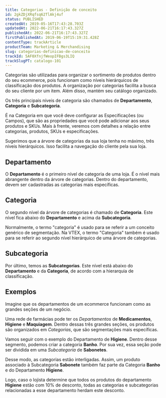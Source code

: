 ```yaml
---
title: Categorias - Definição de conceito
id: 2gkZDjXRqfsq62TlAkj4uf
status: PUBLISHED
createdAt: 2019-05-16T17:43:28.703Z
updatedAt: 2022-06-21T16:17:43.327Z
publishedAt: 2022-06-21T16:17:43.327Z
firstPublishedAt: 2019-06-19T15:19:31.428Z
contentType: trackArticle
productTeam: Marketing & Merchandising
slug: categorias-definicao-de-conceito
trackId: 5AF0XfnjfWeopIFBgs3LIQ
trackSlugPT: catalogo-101
---
```


Categorias são utilizadas para organizar o sortimento de produtos dentro do seu ecommerce, pois funcionam como níveis hierárquicos de classificação dos produtos. A organização por categorias facilita a busca do seu cliente por um item. Além disso, mantém seu catálogo organizado.

Os três principais níveis de categoria são chamados de __Departamento__, __Categoria__ e __Subcategoria__. 

É na Categoria em que você deve configurar as Especificações (ou Campos), que são as propriedades que você pode adicionar aos seus produtos e SKUs. Mais à frente, veremos com detalhes a relação entre categorias, produtos, SKUs e especificações. 

<div class="alert alert-info">
Sugerimos que a árvore de categorias da sua loja tenha no máximo, três níveis hierárquicos. Isso facilita a navegação do cliente pela sua loja.  
</div>

## Departamento

O __Departamento__ é o primeiro nível de categoria de uma loja. É o nível mais abrangente dentro da árvore de categorias. Dentro do departamento, devem ser cadastradas as categorias mais específicas. 

## Categoria

O segundo nível da árvore de categorias é chamado de __Categoria__. Este nível fica abaixo do __Departamento__ e acima da __Subcategoria__.

<div class="alert alert-info">
Normalmente, o termo "categoria" é usado para se referir a um conceito genérico de segmentação. Na VTEX, o termo "Categoria" também é usado para se referir ao segundo nível hierárquico de uma árvore de categorias.
</div>

## Subcategoria

Por último, temos as __Subcategorias__. Este nível está abaixo do __Departamento__ e da __Categoria__, de acordo com a hierarquia de classificação.

## Exemplos

Imagine que os departamentos de um ecommerce funcionam como as grandes seções de um negócio. 

Uma rede de farmácias pode ter os *Departamentos* de __Medicamentos__, __Higiene__ e __Maquiagem__. Dentro dessas três grandes seções, os produtos são organizados em *Categorias*, que são segmentações mais específicas. 

Vamos seguir com o exemplo do Departamento de __Higiene__. Dentro desse segmento, podemos criar a categoria __Banho__. Por sua vez, essa seção pode ser dividida em uma *Subcategoria* de __Sabonetes__.

Desse modo, as categorias estão interligadas. Assim, um produto associado à Subcategoria __Sabonete__ também faz parte da Categoria __Banho__ e do Departamento __Higiene__. 

Logo, caso o lojista determine que todos os produtos do departamento __Higiene__ estão com 10% de desconto, todas as categorias e subcategorias relacionadas a esse departamento herdam este desconto.

